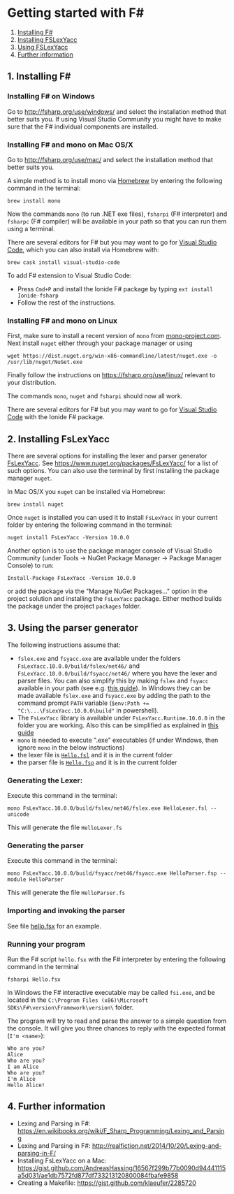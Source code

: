 # Getting started with F# #

1. [Installing F#](#1-installing-f)
2. [Installing FSLexYacc](#2-installing-fslexyacc)
3. [Using FSLexYacc](#3-using-the-parser-generator)
4. [Further information](#4-further-information)

## 1. Installing F# 

### Installing F# on Windows

Go to http://fsharp.org/use/windows/ and select the installation method that better suits you. If using Visual Studio Community you might have to make sure that the F# individual components are installed.

### Installing F# and mono on Mac OS/X

Go to http://fsharp.org/use/mac/ and select the installation method that better suits you.

A simple method is to install mono via [Homebrew](https://brew.sh/) by entering the following command in the terminal:

```
brew install mono
```

Now the commands `mono` (to run .NET exe files), `fsharpi` (F# interpreter) and `fsharpc` (F# compiler) will be available in your path so that you can run them using a terminal. 

There are several editors for F# but you may want to go for [Visual Studio Code](https://code.visualstudio.com/), which you can also install via Homebrew with:

```
brew cask install visual-studio-code 
```

To add F# extension to Visual Studio Code:
* Press `Cmd+P` and install the Ionide F# package by typing `ext install Ionide-fsharp`
* Follow the rest of the instructions.

### Installing F# and mono on Linux

First, make sure to install a recent version of `mono` from [mono-project.com](https://www.mono-project.com/download/stable/).
Next install `nuget` either through your package manager or using
```
wget https://dist.nuget.org/win-x86-commandline/latest/nuget.exe -o /usr/lib/nuget/NuGet.exe
```
Finally follow the instructions on https://fsharp.org/use/linux/ relevant to your distribution.

The commands `mono`, `nuget` and `fsharpi` should now all work.

There are several editors for F# but you may want to go for [Visual Studio Code](https://code.visualstudio.com/) with the Ionide F# package.


## 2. Installing FsLexYacc

There are several options for installing the lexer and parser generator [FsLexYacc](http://fsprojects.github.io/FsLexYacc/). See https://www.nuget.org/packages/FsLexYacc/ for a list of such options. You can also use the terminal by first installing the package manager `nuget`.

In Mac OS/X you `nuget` can be installed via Homebrew:

```    
brew install nuget
```

Once `nuget` is installed you can used it to install `FsLexYacc` in your current folder by entering the following command in the terminal:

```
nuget install FsLexYacc -Version 10.0.0
```

Another option is to use the package manager console of Visual Studio Community (under Tools -> NuGet Package Manager -> Package Manager Console) to run:

```
Install-Package FsLexYacc -Version 10.0.0
```

or add the package via the "Manage NuGet Packages..." option in the project solution and installing the `FsLexYacc` package. Either method builds the package under the project `packages` folder.


## 3. Using the parser generator

The following instructions assume that:
- `fslex.exe` and `fsyacc.exe` are available under the folders `FsLexYacc.10.0.0/build/fslex/net46/` and `FsLexYacc.10.0.0/build/fsyacc/net46/` where you have the lexer and parser files. You can also simplify this by making `fslex` and `fsyacc` available in your path (see e.g. [this guide](https://gist.github.com/AndreasHassing/16567f299b77b0090d94441115a5d031/ae1db7572fd877df733213120800084fbafe9858#4-create-links-to-fslex-and-fsyacc-binaries)). In Windows they can be made available  `fslex.exe` and `fsyacc.exe` by adding the path to the command prompt `PATH` variable (`$env:Path += "C:\...\FsLexYacc.10.0.0\build"` in powershell).
- The `FsLexYacc` library is available under `FsLexYacc.Runtime.10.0.0` in the folder you are working. Also this can be simplified as explained in [this guide](https://gist.github.com/AndreasHassing/16567f299b77b0090d94441115a5d031/ae1db7572fd877df733213120800084fbafe9858#5-link-the-runtime-dll-to-your-fsharp-folder)
- `mono` is needed to execute ".exe" executables (if under Windows, then ignore `mono` in the below instructions)
- the lexer file is [`Hello.fsl`](https://gitlab.gbar.dtu.dk/02141/mandatory-assignment/blob/master/hello/HelloLexer.fsl) and it is in the current folder
- the parser file is [`Hello.fsp`](https://gitlab.gbar.dtu.dk/02141/mandatory-assignment/blob/master/hello/HelloParser.fsp) and it is in the current folder

### Generating the Lexer:
Execute this command in the terminal:

```
mono FsLexYacc.10.0.0/build/fslex/net46/fslex.exe HelloLexer.fsl --unicode
```

This will generate the file `HelloLexer.fs`

### Generating the parser
Execute this command in the terminal:

```
mono FsLexYacc.10.0.0/build/fsyacc/net46/fsyacc.exe HelloParser.fsp --module HelloParser
```

This will generate the file `HelloParser.fs`

### Importing and invoking the parser

See file [hello.fsx](hello/Hello.fsx) for an example.

### Running your program

Run the F# script `hello.fsx` with the F# interpreter by entering the following command in the terminal

```
fsharpi Hello.fsx
```

In Windows the F# interactive executable may be called `fsi.exe`, and be located in the `C:\Program Files (x86)\Microsoft SDKs\F#\version\Framework\version\` folder.

The program will try to read and parse the answer to a simple question from the console. It will give you three chances to reply with the expected format (`I'm <name>`):

```
Who are you?
Alice
Who are you?
I am Alice
Who are you?
I'm Alice
Hello Alice!
```

## 4. Further information

* Lexing and Parsing in F#: https://en.wikibooks.org/wiki/F_Sharp_Programming/Lexing_and_Parsing
* Lexing and Parsing in F#: http://realfiction.net/2014/10/20/Lexing-and-parsing-in-F/
* Installing FsLexYacc on a Mac: https://gist.github.com/AndreasHassing/16567f299b77b0090d94441115a5d031/ae1db7572fd877df733213120800084fbafe9858
* Creating a Makefile: https://gist.github.com/klaeufer/2285720
